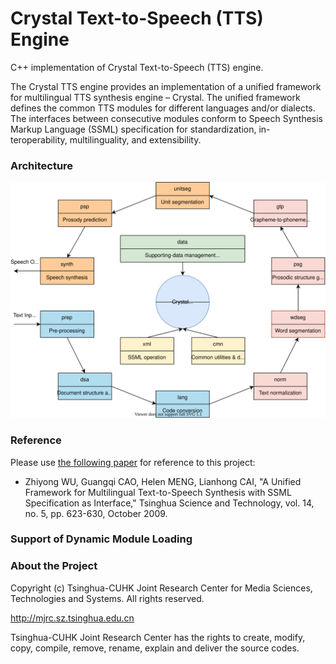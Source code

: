 ﻿# Crystal Text-to-Speech (TTS) Engine

C++ implementation of Crystal Text-to-Speech (TTS) engine.

The Crystal TTS engine provides an implementation of a unified framework for multilingual TTS synthesis engine – Crystal.  The unified framework defines the common TTS modules for different languages and/or dialects.  The interfaces between consecutive modules conform to Speech Synthesis Markup Language (SSML) specification for standardization, in-teroperability, multilinguality, and extensibility.

### Architecture

<p align="center">
  <img src="./document/docs/architecture.svg"/>
</p>

### Reference
Please use [the following paper](http://www1.se.cuhk.edu.hk/~hccl/publications/pub/2035_Unified%20Framework.pdf) for reference to this project:

- Zhiyong WU, Guangqi CAO, Helen MENG, Lianhong CAI, "A Unified Framework for Multilingual Text-to-Speech Synthesis with SSML Specification as Interface," Tsinghua Science and Technology, vol. 14, no. 5, pp. 623-630, October 2009.

### Support of Dynamic Module Loading




### About the Project

Copyright (c) Tsinghua-CUHK Joint Research Center for Media Sciences, Technologies and Systems. All rights reserved.

http://mjrc.sz.tsinghua.edu.cn

Tsinghua-CUHK Joint Research Center has the rights to create, modify, copy, compile, remove, rename, explain and deliver the source codes.

